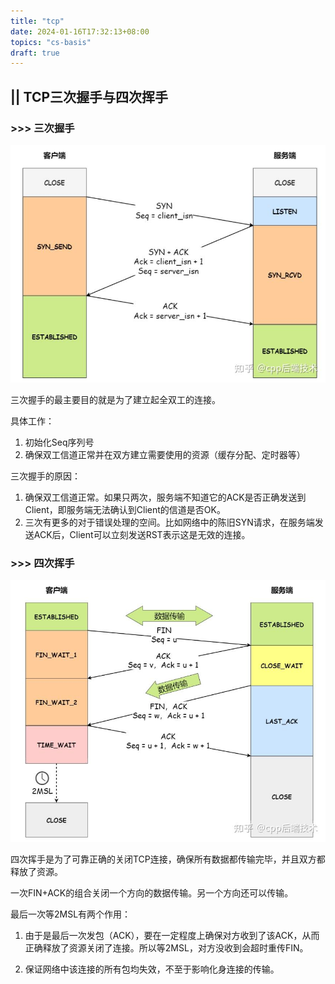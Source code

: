 ```yaml
---
title: "tcp"
date: 2024-01-16T17:32:13+08:00
topics: "cs-basis"
draft: true
---
```


## || TCP三次握手与四次挥手

### >>> 三次握手

![tcp_connnect](./imgs/tcp_connect_three.jpg)

三次握手的最主要目的就是为了建立起全双工的连接。

具体工作：

1. 初始化Seq序列号
2. 确保双工信道正常并在双方建立需要使用的资源（缓存分配、定时器等）

三次握手的原因：

1. 确保双工信道正常。如果只两次，服务端不知道它的ACK是否正确发送到Client，即服务端无法确认到Client的信道是否OK。
2. 三次有更多的对于错误处理的空间。比如网络中的陈旧SYN请求，在服务端发送ACK后，Client可以立刻发送RST表示这是无效的连接。

### >>> 四次挥手

![tcp_close](./imgs/tcp_close_four.jpg)

四次挥手是为了可靠正确的关闭TCP连接，确保所有数据都传输完毕，并且双方都释放了资源。

一次FIN+ACK的组合关闭一个方向的数据传输。另一个方向还可以传输。

最后一次等2MSL有两个作用：

1. 由于是最后一次发包（ACK），要在一定程度上确保对方收到了该ACK，从而正确释放了资源关闭了连接。所以等2MSL，对方没收到会超时重传FIN。

2. 保证网络中该连接的所有包均失效，不至于影响化身连接的传输。
